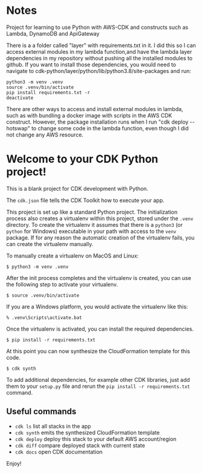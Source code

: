 # Notes

Project for learning to use Python with AWS-CDK and constructs such as Lambda, DynamoDB and ApiGateway

There is a a folder called "layer" with requirements.txt in it. I did this so I can access external modules in my lambda function,and  have the lambda layer dependencies in my repository without pushing all the installed modules to github. If you want to install those dependencies, you would need to navigate to cdk-python/layer/python/lib/python3.8/site-packages and run:

```
python3 -m venv .venv 
source .venv/bin/activate
pip install requirements.txt -r
deactivate
``` 

There are other ways to access and install external modules in lambda, such as with bundling a docker image with scripts in the AWS CDK construct. However, the package installation runs when I run "cdk deploy --hotswap" to change some code in the lambda function, even though I did not change any AWS resource.



# Welcome to your CDK Python project!

This is a blank project for CDK development with Python.

The `cdk.json` file tells the CDK Toolkit how to execute your app.

This project is set up like a standard Python project.  The initialization
process also creates a virtualenv within this project, stored under the `.venv`
directory.  To create the virtualenv it assumes that there is a `python3`
(or `python` for Windows) executable in your path with access to the `venv`
package. If for any reason the automatic creation of the virtualenv fails,
you can create the virtualenv manually.

To manually create a virtualenv on MacOS and Linux:

```
$ python3 -m venv .venv
```

After the init process completes and the virtualenv is created, you can use the following
step to activate your virtualenv.

```
$ source .venv/bin/activate
```

If you are a Windows platform, you would activate the virtualenv like this:

```
% .venv\Scripts\activate.bat
```

Once the virtualenv is activated, you can install the required dependencies.

```
$ pip install -r requirements.txt
```

At this point you can now synthesize the CloudFormation template for this code.

```
$ cdk synth
```

To add additional dependencies, for example other CDK libraries, just add
them to your `setup.py` file and rerun the `pip install -r requirements.txt`
command.

## Useful commands

 * `cdk ls`          list all stacks in the app
 * `cdk synth`       emits the synthesized CloudFormation template
 * `cdk deploy`      deploy this stack to your default AWS account/region
 * `cdk diff`        compare deployed stack with current state
 * `cdk docs`        open CDK documentation

Enjoy!
